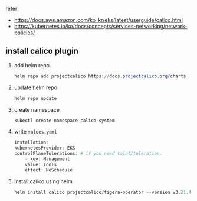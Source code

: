
refer
- https://docs.aws.amazon.com/ko_kr/eks/latest/userguide/calico.html
- https://kubernetes.io/ko/docs/concepts/services-networking/network-policies/


## install calico plugin

1. add helm repo

    ```powershell
    helm repo add projectcalico https://docs.projectcalico.org/charts
    ```

2. update helm repo

    ```powershell
    helm repo update
    ```

3. create namespace

    ```powershell
    kubectl create namespace calico-system
    ```

4. write `values.yaml`

    ```powershell
    installation:
    kubernetesProvider: EKS
    controlPlaneTolerations: # if you need taint/toleration.
        - key: Management
        value: Tools
        effect: NoSchedule
    ```

5. install calico using helm

    ```powershell
    helm install calico projectcalico/tigera-operator --version v3.21.4 --namespace calico-system -f values.yaml
    ```